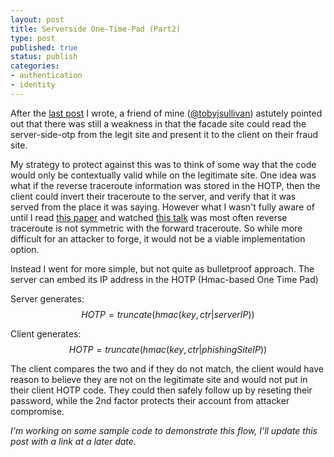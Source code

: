 ```yaml
---
layout: post
title: Serverside One-Time-Pad (Part2)
type: post
published: true
status: publish
categories:
- authentication
- identity
---
```


After the [last post](/2016/08/02/serverside-otp-part1/) I wrote, a friend of mine ([@tobyjsullivan](https://twitter.com/tobyjsullivan)) astutely pointed out that there was still a weakness in that the facade site could read the server-side-otp from the legit site and present it to the client on their fraud site.

My strategy to protect against this was to think of some way that the code would only be contextually valid while on the legitimate site.
One idea was what if the reverse traceroute information was stored in the HOTP, then the client could invert their traceroute to the server, and verify that it was served from the place it was saying. However what I wasn't fully aware of until I read [this paper](http://www-bcf.usc.edu/~katzbass//papers/reverse_traceroute-nsdi10.pdf) and watched [this talk](https://www.usenix.org/conference/nsdi10-0/reverse-traceroute) was most often reverse traceroute is not symmetric with the forward traceroute. So while more difficult for an attacker to forge, it would not be a viable implementation option.

Instead I went for more simple, but not quite as bulletproof approach. The server can embed its IP address in the HOTP (Hmac-based One Time Pad)

Server generates:     
$$HOTP = truncate(hmac(key,ctr|serverIP))$$

Client generates:     
$$HOTP = truncate(hmac(key,ctr|phishingSiteIP))$$

The client compares the two and if they do not match, the client would have reason to believe they are not on the legitimate site and would not put in their client HOTP code. They could then safely follow up by reseting their password, while the 2nd factor protects their account from  attacker compromise.

*I'm working on some sample code to demonstrate this flow, I'll update this post with a link at a later date.*

